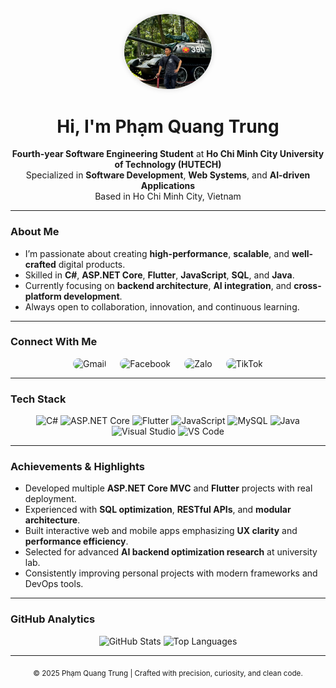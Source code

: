 <p align="center">
  <img src="images/avatar.png" alt="Pham Quang Trung" width="140" style="border-radius: 50%; object-fit: cover; box-shadow: 0 0 10px rgba(0,0,0,0.15);" />
</p>

<h1 align="center">Hi, I'm Phạm Quang Trung</h1>
<p align="center">
  <strong>Fourth-year Software Engineering Student</strong> at <strong>Ho Chi Minh City University of Technology (HUTECH)</strong><br/>
  Specialized in <strong>Software Development</strong>, <strong>Web Systems</strong>, and <strong>AI-driven Applications</strong><br/>
  Based in Ho Chi Minh City, Vietnam
</p>

---

### About Me
- I’m passionate about creating **high-performance**, **scalable**, and **well-crafted** digital products.  
- Skilled in **C#**, **ASP.NET Core**, **Flutter**, **JavaScript**, **SQL**, and **Java**.  
- Currently focusing on **backend architecture**, **AI integration**, and **cross-platform development**.  
- Always open to collaboration, innovation, and continuous learning.

---

### Connect With Me
<p align="center"> <a href="mailto:phamquangtrung4504@gmail.com" target="_blank" style="text-decoration:none; color:inherit;"> <img src="https://cdn-icons-png.flaticon.com/512/281/281769.png" alt="Gmail" width="55" height="55" style="border-radius:12px; margin-right:18px;"/> </a> <a href="https://www.facebook.com/pqtrung72" target="_blank" style="text-decoration:none; color:inherit;"> <img src="https://cdn-icons-png.flaticon.com/512/5968/5968764.png" alt="Facebook" width="55" height="55" style="border-radius:12px; margin-right:18px;"/> </a> <a href="https://zalo.me/0326658276" target="_blank" style="text-decoration:none; color:inherit;"> <img src="https://upload.wikimedia.org/wikipedia/commons/9/91/Icon_of_Zalo.svg" alt="Zalo" width="55" height="55" style="border-radius:12px; margin-right:18px;"/> </a> <a href="https://www.tiktok.com/@trungdicodedao" target="_blank" style="text-decoration:none; color:inherit;"> <img src="https://cdn-icons-png.flaticon.com/512/3046/3046121.png" alt="TikTok" width="55" height="55" style="border-radius:12px;"/> </a> </p>

---

### Tech Stack
<p align="center">
  <img src="https://cdn.jsdelivr.net/gh/devicons/devicon/icons/csharp/csharp-original.svg" width="50" height="50" alt="C#" />
  <img src="https://cdn.jsdelivr.net/gh/devicons/devicon/icons/dotnetcore/dotnetcore-original.svg" width="50" height="50" alt="ASP.NET Core" />
  <img src="https://cdn.jsdelivr.net/gh/devicons/devicon/icons/flutter/flutter-original.svg" width="50" height="50" alt="Flutter" />
  <img src="https://cdn.jsdelivr.net/gh/devicons/devicon/icons/javascript/javascript-original.svg" width="50" height="50" alt="JavaScript" />
  <img src="https://cdn.jsdelivr.net/gh/devicons/devicon/icons/mysql/mysql-original.svg" width="50" height="50" alt="MySQL" />
  <img src="https://cdn.jsdelivr.net/gh/devicons/devicon/icons/java/java-original.svg" width="50" height="50" alt="Java" />
  <img src="https://cdn.jsdelivr.net/gh/devicons/devicon/icons/visualstudio/visualstudio-plain.svg" width="50" height="50" alt="Visual Studio" />
  <img src="https://cdn.jsdelivr.net/gh/devicons/devicon/icons/vscode/vscode-original.svg" width="50" height="50" alt="VS Code" />
</p>

---

### Achievements & Highlights
-  Developed multiple **ASP.NET Core MVC** and **Flutter** projects with real deployment.  
-  Experienced with **SQL optimization**, **RESTful APIs**, and **modular architecture**.  
-  Built interactive web and mobile apps emphasizing **UX clarity** and **performance efficiency**.  
-  Selected for advanced **AI backend optimization research** at university lab.  
-  Consistently improving personal projects with modern frameworks and DevOps tools.

---

### GitHub Analytics
<p align="center">
  <img height="180" src="https://github-readme-stats.vercel.app/api?username=PhamQuangTrung4504&show_icons=true&hide_border=true&include_all_commits=true&count_private=true" alt="GitHub Stats" />
  <img height="180" src="https://github-readme-stats.vercel.app/api/top-langs/?username=PhamQuangTrung4504&layout=compact&hide_border=true" alt="Top Languages" />
</p>

---

<p align="center">
  <sub>© 2025 Phạm Quang Trung | Crafted with precision, curiosity, and clean code.</sub>
</p>
